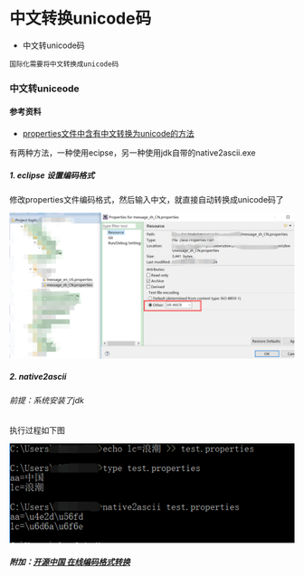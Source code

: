 # 中文转换unicode码

* 中文转unicode码

```
国际化需要将中文转换成unicode码
```

### 中文转uniceode

#### 参考资料

- [properties文件中含有中文转换为unicode的方法](https://jingyan.baidu.com/article/363872eccf4f266e4ba16f2b.html)

有两种方法，一种使用ecipse，另一种使用jdk自带的native2ascii.exe

##### 1. eclipse 设置编码格式

修改properties文件编码格式，然后输入中文，就直接自动转换成unicode码了

![2ascii](../img/eclipse_zh2ascii_02.png)

##### 2. native2ascii

###### 前提：系统安装了jdk

执行过程如下图

![native2ascii](../img/eclipse_zh2ascii_01.png)

##### 附加：[开源中国  在线编码格式转换](http://tool.oschina.net/encode?type=3)